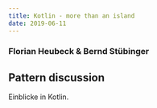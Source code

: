 ```yaml
---
title: Kotlin - more than an island
date: 2019-06-11
---
```


### Florian Heubeck & Bernd Stübinger
## Pattern discussion

Einblicke in Kotlin.
